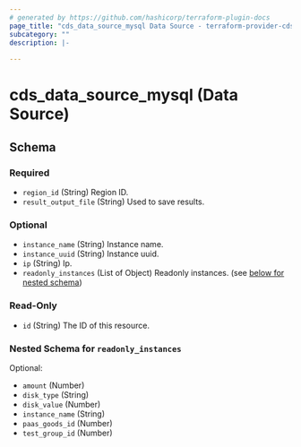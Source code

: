 ```yaml
---
# generated by https://github.com/hashicorp/terraform-plugin-docs
page_title: "cds_data_source_mysql Data Source - terraform-provider-cds"
subcategory: ""
description: |-
  
---
```


# cds_data_source_mysql (Data Source)





<!-- schema generated by tfplugindocs -->
## Schema

### Required

- `region_id` (String) Region ID.
- `result_output_file` (String) Used to save results.

### Optional

- `instance_name` (String) Instance name.
- `instance_uuid` (String) Instance uuid.
- `ip` (String) Ip.
- `readonly_instances` (List of Object) Readonly instances. (see [below for nested schema](#nestedatt--readonly_instances))

### Read-Only

- `id` (String) The ID of this resource.

<a id="nestedatt--readonly_instances"></a>
### Nested Schema for `readonly_instances`

Optional:

- `amount` (Number)
- `disk_type` (String)
- `disk_value` (Number)
- `instance_name` (String)
- `paas_goods_id` (Number)
- `test_group_id` (Number)
